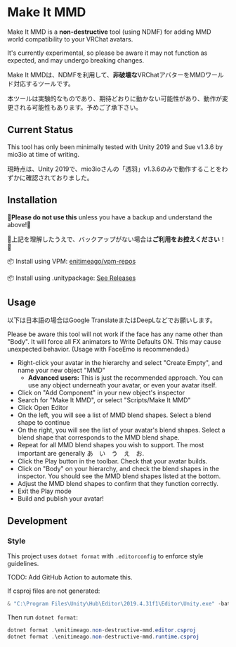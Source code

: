 # Make It MMD

Make It MMD is a **non-destructive** tool (using NDMF) for adding MMD world compatibility to your VRChat avatars.

It's currently experimental, so please be aware it may not function as expected, and may undergo breaking changes.

Make It MMDは、NDMFを利用して、**非破壊な**VRChatアバターをMMDワールド対応するツールです。

本ツールは実験的なものであり、期待どおりに動かない可能性があり、動作が変更される可能性もあります。予めご了承下さい。

## Current Status

This tool has only been minimally tested with Unity 2019 and Sue v1.3.6 by mio3io at time of writing.

現時点は、Unity 2019で、mio3ioさんの「透羽」v1.3.6のみで動作することをわずかに確認されておりました。

## Installation

🚨**Please do not use this** unless you have a backup and understand the above!🚨

🚨上記を理解したうえで、バックアップがない場合は**ご利用をお控えください**！🚨

📦 Install using VPM: [enitimeago/vpm-repos](https://enitimeago.github.io/vpm-repos/)

📦 Install using .unitypackage: [See Releases](https://github.com/enitimeago/make-it-mmd/releases)

## Usage

以下は日本語の場合はGoogle TranslateまたはDeepLなどでお願いします。

Please be aware this tool will not work if the face has any name other than "Body". It will force all FX animators to Write Defaults ON. This may cause unexpected behavior. (Usage with FaceEmo is recommended.)

- Right-click your avatar in the hierarchy and select "Create Empty", and name your new object "MMD"
  - **Advanced users:** This is just the recommended approach. You can use any object underneath your avatar, or even your avatar itself.
- Click on "Add Component" in your new object's inspector
- Search for "Make It MMD", or select "Scripts/Make It MMD"
- Click Open Editor
- On the left, you will see a list of MMD blend shapes. Select a blend shape to continue
- On the right, you will see the list of your avatar's blend shapes. Select a blend shape that corresponds to the MMD blend shape.
- Repeat for all MMD blend shapes you wish to support. The most important are generally あ　い　う　え　お.
- Click the Play button in the toolbar. Check that your avatar builds.
- Click on "Body" on your hierarchy, and check the blend shapes in the inspector. You should see the MMD blend shapes listed at the bottom.
- Adjust the MMD blend shapes to confirm that they function correctly.
- Exit the Play mode
- Build and publish your avatar!

## Development

### Style

This project uses `dotnet format` with `.editorconfig` to enforce style guidelines.

TODO: Add GitHub Action to automate this.

If csproj files are not generated:

```powershell
& "C:\Program Files\Unity\Hub\Editor\2019.4.31f1\Editor\Unity.exe" -batchmode -nographics -logFile - -projectPath . -executeMethod Packages.Rider.Editor.RiderScriptEditor.SyncSolution -quit
```

Then run `dotnet format`:

```powershell
dotnet format .\enitimeago.non-destructive-mmd.editor.csproj
dotnet format .\enitimeago.non-destructive-mmd.runtime.csproj
```
